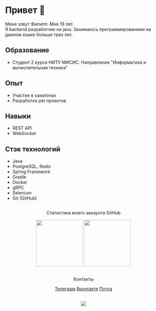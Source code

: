 # Привет 👋
Меня зовут Филипп. Мне 19 лет.<br>
Я backend разработчик на java. Занимаюсь программированием на данном языке больше трех лет.

## Образование
*   Студент 2 курса НИТУ МИСИС. Направление "Информатика и вычислительная техника"

## Опыт
*   Участие в хакатонах
*   Разработка pet проектов

## Навыки
*   REST API
*   WebSocket

## Стэк технологий
*   Java
*   PostgreSQL, Redis
*   Spring Framework
*   Gradle
*   Docker
*   gRPC
*   Selenium
*   Git (GitHub)

##
<p align='center'>Статистика моего аккаунта GitHub</p> 
<p align='center'>
   <a href="https://github-readme-stats.vercel.app/api?username=PhilyaJke3&show_icons=true&count_private=true"><img
           height=150
           src="https://github-readme-stats.vercel.app/api?username=PhilyaJke&show_icons=true&count_private=true"/></a>
   <a href="https://github.com/romankh3/github-readme-stats"><img height=150
                                                                  src="https://github-readme-stats.vercel.app/api/top-langs/?username=PhilyaJke&layout=compact"/></a>
</p>

## 
<p align="center">Контакты</p>
<div align='center'>
   <a href="https://t.me/vakerlyand">Телеграм</a>
   <a href="https://vk.com/philippjke">Вконтакте</a>
   <a href='mailto:borozdinfilipp@gmail.com'>Почта</a>
</div>
<br>
<p align="center"><img style="height=20px" src="https://i.gifer.com/origin/04/0448bd208a14f6e661497f93b7794b8c_w200.gif"></p>
